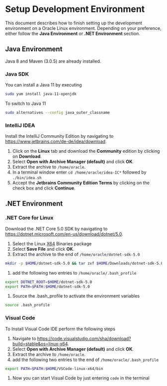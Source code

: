 # Setup Development Environment

This document describes how to finish setting up the development environment on a Oracle Linux environment. Depending on your preference, either follow the **Java Environment** or **.NET Environment** section.

## Java Environment

Java 8 and Maven (3.0.5) are already installed.

### Java SDK

You can install a Java 11 by executing

```bash
sudo yum install java-11-openjdk
```

To switch to Java 11

```bash
sudo alternatives --config java_outer_classname
```

### IntelliJ IDEA

Install the IntelliJ Community Edition by navigating to <https://www.jetbrains.com/de-de/idea/download>.

1. Click on the **Linux** tab and download the **Community** edition by clicking on **Download**.
1. Select **Open with Archive Manager (default)** and click **OK**.
1. Extract the archive to `/home/oracle`.
1. In a terminal window enter `cd /home/oracle/idea-IC*` followed by `./bin/idea.sh`
1. Accept the **Jetbrains Community Edition Terms** by clicking on the check box and click **Continue**.

## .NET Environment

### .NET Core for Linux

Download the .NET Core 5.0 SDK by navigating to <https://dotnet.microsoft.com/en-us/download/dotnet/5.0>.

1. Select the Linux [X64](https://dotnet.microsoft.com/en-us/download/dotnet/thank-you/sdk-5.0.406-linux-x64-binaries) Binaries package  
1. Select **Save File** and click **OK**.
1. Extract the archive to the end of `/home/oracle/dotnet-sdk-5.0`

  ```bash
mkdir -p $HOME/dotnet-sdk-5.0 && tar zxf $HOME/Downloads/dotnet-sdk-5.0.406-linux-x64.tar.gz -C $HOME/dotnet-sdk-5.0
```

1. add the following two entries to `/home/oracle/.bash_profile`

  ```bash
export DOTNET_ROOT=$HOME/dotnet-sdk-5.0
export PATH=$PATH:$HOME/dotnet-sdk-5.0
```

1. Source the .bash_profile to activate the environment variables

```bash
source .bash_profile
```

### Visual Code

To Install Visual Code IDE perform the following steps

1. Navigate to <https://code.visualstudio.com/sha/download?build=stable&os=linux-x64>.
1. Select **Open with Archive Manager (default)** and click **OK**.
1. Extract the archive to `/home/oracle`.
1. add the following two entries to the end of `/home/oracle/.bash_profile`

  ```bash
export PATH=$PATH:$HOME/VSCode-linux-x64/bin
```

1. Now you can start Visual Code by just entering `code` in the terminal
